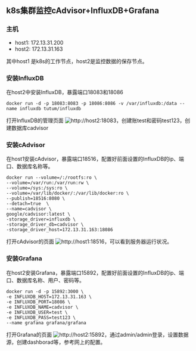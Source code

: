 ## k8s集群监控cAdvisor+InfluxDB+Grafana

### 主机
* host1: 172.13.31.200
* host2: 172.13.31.163

其中host1 是k8s的工作节点，host2是监控数据的保存节点。


### 安装InfluxDB
在host2中安装InfluxDB，暴露端口18083和18086
```
docker run -d -p 18083:8083 -p 18086:8086 -v /var/influxdb:/data --name influxdb tutum/influxdb
```

打开InfluxDB的管理页面 ![http://host2:18083](http://host2:18083])，创建账test和密码test123，创建数据库cadvisor


### 安装cAdvisor
在host1安装cAdvisor，暴露端口18516，配置好前面设置的InfluxDB的ip、端口、数据库名称等。
```
docker run --volume=/:/rootfs:ro \
--volume=/var/run:/var/run:rw \
--volume=/sys:/sys:ro \
--volume=/var/lib/docker/:/var/lib/docker:ro \
--publish=18516:8080 \
--detach=true  \
--name=cadvisor \
google/cadvisor:latest \
-storage_driver=influxdb \
-storage_driver_db=cadvisor \
-storage_driver_host=172.13.31.163:18086 
```
打开cAdvisor的页面 ![http://host1:18516](http://host1:18516])，可以看到服务器运行状况。


### 安装Grafana
在host2安装Grafana，暴露端口15892，配置好前面设置的InfluxDB的ip、端口、数据库名称、用户、密码等。
```
docker run -d -p 15892:3000 \
-e INFLUXDB_HOST=172.13.31.163 \
-e INFLUXDB_PORT=18086 \
-e INFLUXDB_NAME=cadvisor \
-e INFLUXDB_USER=test \
-e INFLUXDB_PASS=test123 \
--name grafana grafana/grafana
```
打开Grafana的页面 ![http://host2:15892](http://host2:15892])，通过admin/admin登录，设置数据源，创建dashborad等，参考网上的配置。
